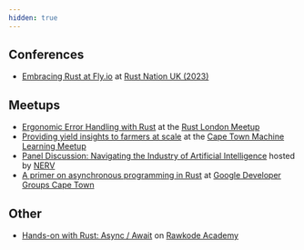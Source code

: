 ```yaml
---
hidden: true
---
```


## Conferences

* [Embracing Rust at Fly.io](https://youtu.be/-O31eFqBmf4) at [Rust Nation UK (2023)](https://www.rustnationuk.com/)

## Meetups

* [Ergonomic Error Handling with Rust](https://youtu.be/9LAclNdaFlk) at the [Rust London Meetup](https://www.meetup.com/Rust-London-User-Group/)
* [Providing yield insights to farmers at scale](https://youtu.be/lyqCEVaGqPE) at the
  [Cape Town Machine Learning Meetup](https://www.meetup.com/machinelearningcapetown/)
* [Panel Discussion: Navigating the Industry of Artificial Intelligence](https://youtu.be/b_TzGYgNS5Y)
   hosted by [NERV](https://www.crowdcast.io/nerv)
* [A primer on asynchronous programming in Rust](https://youtu.be/JslPcYlz6_Q) at
  [Google Developer Groups Cape Town](https://gdg.community.dev/gdg-cape-town/)

## Other

* [Hands-on with Rust: Async / Await](https://youtu.be/qy6CiixMahw) on [Rawkode Academy](https://www.youtube.com/channel/UCrber_mFvp_FEF7D9u8PDEA)